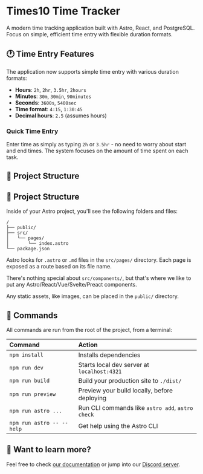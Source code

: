 # Times10 Time Tracker

A modern time tracking application built with Astro, React, and PostgreSQL. Focus on simple, efficient time entry with flexible duration formats.

## 🕐 Time Entry Features

The application now supports simple time entry with various duration formats:

- **Hours**: `2h`, `2hr`, `3.5hr`, `2hours`
- **Minutes**: `30m`, `30min`, `90minutes`
- **Seconds**: `3600s`, `5400sec`
- **Time format**: `4:15`, `1:30:45`
- **Decimal hours**: `2.5` (assumes hours)

### Quick Time Entry

Enter time as simply as typing `2h` or `3.5hr` - no need to worry about start and end times. The system focuses on the amount of time spent on each task.

## 🚀 Project Structure

## 🚀 Project Structure

Inside of your Astro project, you'll see the following folders and files:

```text
/
├── public/
├── src/
│   └── pages/
│       └── index.astro
└── package.json
```

Astro looks for `.astro` or `.md` files in the `src/pages/` directory. Each page is exposed as a route based on its file name.

There's nothing special about `src/components/`, but that's where we like to put any Astro/React/Vue/Svelte/Preact components.

Any static assets, like images, can be placed in the `public/` directory.

## 🧞 Commands

All commands are run from the root of the project, from a terminal:

| Command                   | Action                                           |
| :------------------------ | :----------------------------------------------- |
| `npm install`             | Installs dependencies                            |
| `npm run dev`             | Starts local dev server at `localhost:4321`      |
| `npm run build`           | Build your production site to `./dist/`          |
| `npm run preview`         | Preview your build locally, before deploying     |
| `npm run astro ...`       | Run CLI commands like `astro add`, `astro check` |
| `npm run astro -- --help` | Get help using the Astro CLI                     |

## 👀 Want to learn more?

Feel free to check [our documentation](https://docs.astro.build) or jump into our [Discord server](https://astro.build/chat).
